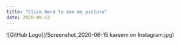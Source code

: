 ```yaml
---
title: "Click here to see my picture"
date: 2020-06-12
---
```

![GitHub Logo](/Screenshot_2020-06-15 kareem on Instagram.jpg)
